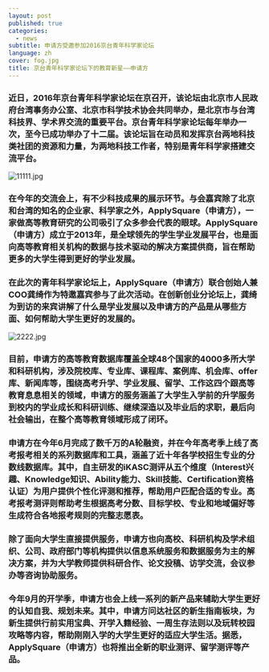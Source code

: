 ```yaml
---
layout: post
published: true
categories:
  - news
subtitle: 申请方受邀参加2016京台青年科学家论坛
language: zh
cover: fog.jpg
title: 京台青年科学家论坛下的教育新星——申请方
---
```

### 近日，2016年京台青年科学家论坛在京召开，该论坛由北京市人民政府台湾事务办公室、北京市科学技术协会共同举办，是北京市与台湾科技界、学术界交流的重要平台。京台青年科学家论坛每年举办一次，至今已成功举办了十二届。该论坛旨在动员和发挥京台两地科技类社团的资源和力量，为两地科技工作者，特别是青年科学家搭建交流平台。
![11111.jpg]({{site.baseurl}}/image/11111.jpg)


### 在今年的交流会上，有不少科技成果的展示环节。与会嘉宾除了北京和台湾的知名的企业家、科学家之外，ApplySquare（申请方），一家做高等教育研究的公司吸引了众多参会代表的眼球。ApplySquare（申请方）成立于2013年，是全球领先的学生学业发展平台，也是面向高等教育相关机构的数据与技术驱动的解决方案提供商，旨在帮助更多的大学生得到更好的学业发展。

### 在此次的青年科学家论坛上，ApplySquare（申请方）联合创始人兼COO龚绮作为特邀嘉宾参与了此次活动。在创新创业分论坛上，龚绮为到访的来宾讲解了什么是学业发展以及申请方的产品是从哪些方面、如何帮助大学生更好的发展的。
![2222.jpg]({{site.baseurl}}/image/2222.jpg)


### 目前，申请方的高等教育数据库覆盖全球48个国家的4000多所大学和科研机构，涉及院校库、专业库、课程库、案例库、机会库、offer库、新闻库等，围绕高考升学、学业发展、留学、工作这四个跟高等教育息息相关的领域，申请方的服务涵盖了大学生入学前的升学服务到校内的学业成长和科研训练、继续深造以及毕业后的求职，最后向社会输出，在整个高等教育领域形成了闭环。

### 申请方在今年6月完成了数千万的A轮融资，并在今年高考季上线了高考报考相关的系列数据库和工具，涵盖了近十年各学校招生专业的分数线数据库。其中，自主研发的iKASC测评从五个维度（Interest兴趣、Knowledge知识、Ability能力、Skill技能、Certification资格认证）为用户提供个性化评测和推荐，帮助用户匹配合适的专业。高考报考测评则帮助考生根据高考分数、目标学校、专业和地域偏好等生成符合各地报考规则的完整志愿表。

### 除了面向大学生直接提供服务，申请方也向高校、科研机构及学术组织、公司、政府部门等机构提供以信息系统服务和数据服务为主的解决方案，并为大学教师提供科研合作、论文投稿、访学交流，会议参办等咨询协助服务。

### 今年9月的开学季，申请方也会上线一系列的新产品来辅助大学生更好的认知自我、规划未来。其中，申请方问达社区的新生指南板块，为新生提供行前实用宝典、开学入籍经验、一周生存法则以及玩转校园攻略等内容，帮助刚刚入学的大学生更好的适应大学生活。据悉，ApplySquare（申请方）也将推出全新的职业测评、留学测评等产品。
